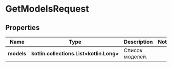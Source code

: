 
# GetModelsRequest

## Properties
| Name | Type | Description | Notes |
| ------------ | ------------- | ------------- | ------------- |
| **models** | **kotlin.collections.List&lt;kotlin.Long&gt;** | Список моделей. |  |




